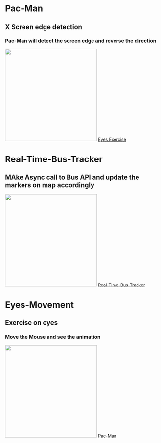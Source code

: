 
# Pac-Man
## X Screen edge detection 
### Pac-Man will detect the screen edge and reverse the direction 
<img src ="https://github.com/mitstack/MITModule/blob/main/PacMan/pac-man.PNG" width = '300'/>
<a href ="https://github.com/mitstack/MITModule/tree/main/PacMan">Eyes Exercise </a>


# Real-Time-Bus-Tracker
## MAke Async call to Bus API and update the markers on map accordingly
<img src= "https://github.com/mitstack/MITModule/blob/main/Real-Time-Bus-Tracker/mapbox.PNG" width='300'/>
<a href="https://github.com/mitstack/MITModule/tree/main/Real-Time-Bus-Tracker"> Real-Time-Bus-Tracker</a>


# Eyes-Movement
## Exercise on eyes
### Move the Mouse and see the animation
<img src= "https://github.com/mitstack/MITModule/blob/main/Eye-Ball-Movement/oneeye.png" width='300'/>
<a href="https://github.com/mitstack/MITModule/blob/main/Eye-Ball-Movement/eyes.PNG"> Pac-Man </a>
